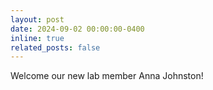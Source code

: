 ```yaml
---
layout: post
date: 2024-09-02 00:00:00-0400
inline: true
related_posts: false
---
```

Welcome our new lab member Anna Johnston! 
